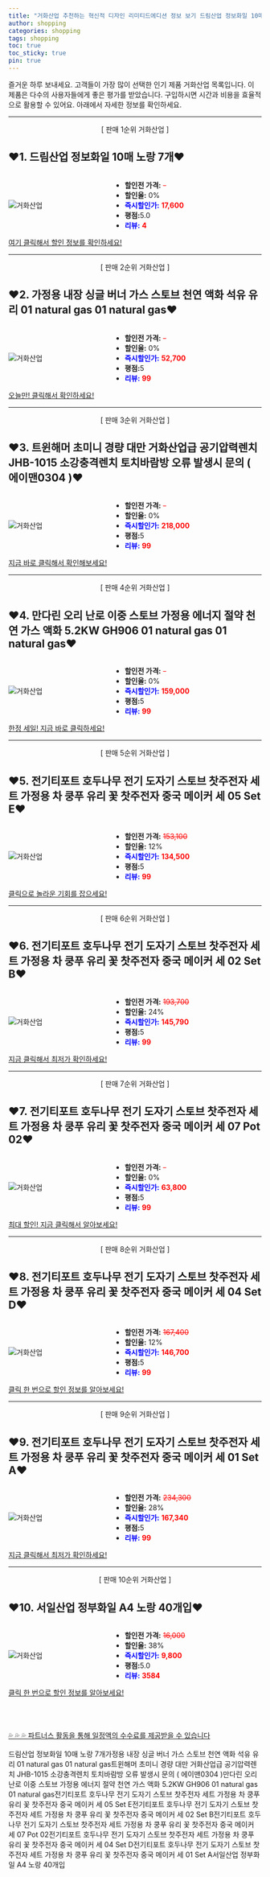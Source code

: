 ```yaml
---
title: "거화산업 추천하는 혁신적 디자인 리미티드에디션 정보 보기 드림산업 정보화일 10매 노랑 7개"
author: shopping
categories: shopping
tags: shopping
toc: true
toc_sticky: true
pin: true
---
```

즐거운 하루 보내세요. 고객들이 가장 많이 선택한 인기 제품 거화산업 목록입니다. 이 제품은 다수의 사용자들에게 좋은 평가를 받았습니다. 구입하시면 시간과 비용을 효율적으로 활용할 수 있어요. 아래에서 자세한 정보를 확인하세요.

---
<p class="toplist" style="margin: 0 auto; display: block; width: fit-content;">[ 판매 1순위 거화산업 ]</p>

<h2><strong>❤️1. 드림산업 정보화일 10매 노랑 7개❤️</strong></h2>

<div style="display: flex; align-items: center;">
    <div style="flex: 0.4;">
        <img src="https://thumbnail8.coupangcdn.com/thumbnails/remote/230x230ex/image/retail/images/2019/09/09/11/3/687796f9-1f03-4584-8a30-77927d66f55d.jpg" alt="거화산업" style="max-width: 100%;">
    </div>
    <div style="flex: 0.6; margin-left: 10px;">
        <ul>
            <li><strong>할인전 가격:</strong> <del style="color: red;">-</del></li>
            <li><strong>할인율:</strong> 0%</li>
            <li><span style='color:blue'><strong>즉시할인가:</strong></span> <span style='color:red'><strong>17,600</strong></span></li>
            <li><strong>평점:</strong>5.0</li>
            <li><span style='color:blue'><strong>리뷰:</strong></span> <span style='color:red'><strong>4</strong></span></li>
        </ul>
    </div>
</div>
<div class="center">
    <a href="https://William4Davisa.github.io?lptag=AF9450613&subid=githubio&pageKey=298908217&traceid=V0-153&itemId=941422544&vendorItemId=5327804443" class="myButton">
        여기 클릭해서 할인 정보를 확인하세요!
    </a>
</div>


---
<p class="toplist" style="margin: 0 auto; display: block; width: fit-content;">[ 판매 2순위 거화산업 ]</p>

<h2><strong>❤️2. 가정용 내장 싱글 버너 가스 스토브 천연 액화 석유 유리 01 natural gas 01 natural gas❤️</strong></h2>

<div style="display: flex; align-items: center;">
    <div style="flex: 0.4;">
        <img src="https://thumbnail6.coupangcdn.com/thumbnails/remote/230x230ex/image/vendor_inventory/eed4/55690bd10439dab157688998250d775197fd7b632581ee8acd3b94e6f717.jpg" alt="거화산업" style="max-width: 100%;">
    </div>
    <div style="flex: 0.6; margin-left: 10px;">
        <ul>
            <li><strong>할인전 가격:</strong> <del style="color: red;">-</del></li>
            <li><strong>할인율:</strong> 0%</li>
            <li><span style='color:blue'><strong>즉시할인가:</strong></span> <span style='color:red'><strong>52,700</strong></span></li>
            <li><strong>평점:</strong>5</li>
            <li><span style='color:blue'><strong>리뷰:</strong></span> <span style='color:red'><strong>99</strong></span></li>
        </ul>
    </div>
</div>
<div class="center">
    <a href="https://William4Davisa.github.io?lptag=AF9450613&subid=githubio&pageKey=8238806108&traceid=V0-153&itemId=18110105163&vendorItemId=86659935727" class="myButton">
        오늘만! 클릭해서 확인하세요!
    </a>
</div>


---
<p class="toplist" style="margin: 0 auto; display: block; width: fit-content;">[ 판매 3순위 거화산업 ]</p>

<h2><strong>❤️3. 트윈해머 초미니 경량 대만 거화산업급 공기압력렌치 JHB-1015 소강충격렌치 토치바람방 오류 발생시 문의 ( 에이맨0304 )❤️</strong></h2>

<div style="display: flex; align-items: center;">
    <div style="flex: 0.4;">
        <img src="https://thumbnail9.coupangcdn.com/thumbnails/remote/230x230ex/image/vendor_inventory/9289/f7005de5f33f0102f705f455b368cddd5099634fdfc1dffd258ae3b5b005.jpeg" alt="거화산업" style="max-width: 100%;">
    </div>
    <div style="flex: 0.6; margin-left: 10px;">
        <ul>
            <li><strong>할인전 가격:</strong> <del style="color: red;">-</del></li>
            <li><strong>할인율:</strong> 0%</li>
            <li><span style='color:blue'><strong>즉시할인가:</strong></span> <span style='color:red'><strong>218,000</strong></span></li>
            <li><strong>평점:</strong>5</li>
            <li><span style='color:blue'><strong>리뷰:</strong></span> <span style='color:red'><strong>99</strong></span></li>
        </ul>
    </div>
</div>
<div class="center">
    <a href="https://William4Davisa.github.io?lptag=AF9450613&subid=githubio&pageKey=5729552342&traceid=V0-153&itemId=9609987128&vendorItemId=77853794577" class="myButton">
        지금 바로 클릭해서 확인해보세요!
    </a>
</div>


---
<p class="toplist" style="margin: 0 auto; display: block; width: fit-content;">[ 판매 4순위 거화산업 ]</p>

<h2><strong>❤️4. 만다린 오리 난로 이중 스토브 가정용 에너지 절약 천연 가스 액화 5.2KW GH906 01 natural gas 01 natural gas❤️</strong></h2>

<div style="display: flex; align-items: center;">
    <div style="flex: 0.4;">
        <img src="https://thumbnail10.coupangcdn.com/thumbnails/remote/230x230ex/image/vendor_inventory/ee5f/5681a403fa05d23244d19c86b79e8b76c8319351856d0e2e481c783aa03e.jpg" alt="거화산업" style="max-width: 100%;">
    </div>
    <div style="flex: 0.6; margin-left: 10px;">
        <ul>
            <li><strong>할인전 가격:</strong> <del style="color: red;">-</del></li>
            <li><strong>할인율:</strong> 0%</li>
            <li><span style='color:blue'><strong>즉시할인가:</strong></span> <span style='color:red'><strong>159,000</strong></span></li>
            <li><strong>평점:</strong>5</li>
            <li><span style='color:blue'><strong>리뷰:</strong></span> <span style='color:red'><strong>99</strong></span></li>
        </ul>
    </div>
</div>
<div class="center">
    <a href="https://William4Davisa.github.io?lptag=AF9450613&subid=githubio&pageKey=8239051902&traceid=V0-153&itemId=18110100127&vendorItemId=86637742885" class="myButton">
        한정 세일! 지금 바로 클릭하세요!
    </a>
</div>


---
<p class="toplist" style="margin: 0 auto; display: block; width: fit-content;">[ 판매 5순위 거화산업 ]</p>

<h2><strong>❤️5. 전기티포트 호두나무 전기 도자기 스토브 찻주전자 세트 가정용 차 쿵푸 유리 꽃 찻주전자 중국 메이커 세 05 Set E❤️</strong></h2>

<div style="display: flex; align-items: center;">
    <div style="flex: 0.4;">
        <img src="https://thumbnail8.coupangcdn.com/thumbnails/remote/230x230ex/image/vendor_inventory/3f9e/4f0345f7c2c36a7f6c1bb1c378bad574c4cda2827bf34700b82d348fcdac.jpg" alt="거화산업" style="max-width: 100%;">
    </div>
    <div style="flex: 0.6; margin-left: 10px;">
        <ul>
            <li><strong>할인전 가격:</strong> <del style="color: red;">153,100</del></li>
            <li><strong>할인율:</strong> 12%</li>
            <li><span style='color:blue'><strong>즉시할인가:</strong></span> <span style='color:red'><strong>134,500</strong></span></li>
            <li><strong>평점:</strong>5</li>
            <li><span style='color:blue'><strong>리뷰:</strong></span> <span style='color:red'><strong>99</strong></span></li>
        </ul>
    </div>
</div>
<div class="center">
    <a href="https://William4Davisa.github.io?lptag=AF9450613&subid=githubio&pageKey=7180723682&traceid=V0-153&itemId=18109982648&vendorItemId=87104140221" class="myButton">
        클릭으로 놀라운 기회를 잡으세요!
    </a>
</div>


---
<p class="toplist" style="margin: 0 auto; display: block; width: fit-content;">[ 판매 6순위 거화산업 ]</p>

<h2><strong>❤️6. 전기티포트 호두나무 전기 도자기 스토브 찻주전자 세트 가정용 차 쿵푸 유리 꽃 찻주전자 중국 메이커 세 02 Set B❤️</strong></h2>

<div style="display: flex; align-items: center;">
    <div style="flex: 0.4;">
        <img src="https://thumbnail8.coupangcdn.com/thumbnails/remote/230x230ex/image/vendor_inventory/d53a/da8d9c33e1965527398e01c1bbdaee3494a782264d019ef8aa84ec8ba577.jpg" alt="거화산업" style="max-width: 100%;">
    </div>
    <div style="flex: 0.6; margin-left: 10px;">
        <ul>
            <li><strong>할인전 가격:</strong> <del style="color: red;">193,700</del></li>
            <li><strong>할인율:</strong> 24%</li>
            <li><span style='color:blue'><strong>즉시할인가:</strong></span> <span style='color:red'><strong>145,790</strong></span></li>
            <li><strong>평점:</strong>5</li>
            <li><span style='color:blue'><strong>리뷰:</strong></span> <span style='color:red'><strong>99</strong></span></li>
        </ul>
    </div>
</div>
<div class="center">
    <a href="https://William4Davisa.github.io?lptag=AF9450613&subid=githubio&pageKey=7180723682&traceid=V0-153&itemId=18109982647&vendorItemId=87104140258" class="myButton">
        지금 클릭해서 최저가 확인하세요!
    </a>
</div>


---
<p class="toplist" style="margin: 0 auto; display: block; width: fit-content;">[ 판매 7순위 거화산업 ]</p>

<h2><strong>❤️7. 전기티포트 호두나무 전기 도자기 스토브 찻주전자 세트 가정용 차 쿵푸 유리 꽃 찻주전자 중국 메이커 세 07 Pot 02❤️</strong></h2>

<div style="display: flex; align-items: center;">
    <div style="flex: 0.4;">
        <img src="https://thumbnail6.coupangcdn.com/thumbnails/remote/230x230ex/image/vendor_inventory/ed15/200eabb8c68e71fd15443f645ecff0cc57dec08a5a2353249d5334d38670.jpg" alt="거화산업" style="max-width: 100%;">
    </div>
    <div style="flex: 0.6; margin-left: 10px;">
        <ul>
            <li><strong>할인전 가격:</strong> <del style="color: red;">-</del></li>
            <li><strong>할인율:</strong> 0%</li>
            <li><span style='color:blue'><strong>즉시할인가:</strong></span> <span style='color:red'><strong>63,800</strong></span></li>
            <li><strong>평점:</strong>5</li>
            <li><span style='color:blue'><strong>리뷰:</strong></span> <span style='color:red'><strong>99</strong></span></li>
        </ul>
    </div>
</div>
<div class="center">
    <a href="https://William4Davisa.github.io?lptag=AF9450613&subid=githubio&pageKey=7180723682&traceid=V0-153&itemId=18109982637&vendorItemId=87104140214" class="myButton">
        최대 할인! 지금 클릭해서 알아보세요!
    </a>
</div>


---
<p class="toplist" style="margin: 0 auto; display: block; width: fit-content;">[ 판매 8순위 거화산업 ]</p>

<h2><strong>❤️8. 전기티포트 호두나무 전기 도자기 스토브 찻주전자 세트 가정용 차 쿵푸 유리 꽃 찻주전자 중국 메이커 세 04 Set D❤️</strong></h2>

<div style="display: flex; align-items: center;">
    <div style="flex: 0.4;">
        <img src="https://thumbnail10.coupangcdn.com/thumbnails/remote/230x230ex/image/vendor_inventory/5123/e2ea9fd633912c5f7b9c7d606a98a6509faa9d958cbe453ce89a1a8668db.jpg" alt="거화산업" style="max-width: 100%;">
    </div>
    <div style="flex: 0.6; margin-left: 10px;">
        <ul>
            <li><strong>할인전 가격:</strong> <del style="color: red;">167,400</del></li>
            <li><strong>할인율:</strong> 12%</li>
            <li><span style='color:blue'><strong>즉시할인가:</strong></span> <span style='color:red'><strong>146,700</strong></span></li>
            <li><strong>평점:</strong>5</li>
            <li><span style='color:blue'><strong>리뷰:</strong></span> <span style='color:red'><strong>99</strong></span></li>
        </ul>
    </div>
</div>
<div class="center">
    <a href="https://William4Davisa.github.io?lptag=AF9450613&subid=githubio&pageKey=7180723682&traceid=V0-153&itemId=18109982633&vendorItemId=87104140246" class="myButton">
        클릭 한 번으로 할인 정보를 알아보세요!
    </a>
</div>


---
<p class="toplist" style="margin: 0 auto; display: block; width: fit-content;">[ 판매 9순위 거화산업 ]</p>

<h2><strong>❤️9. 전기티포트 호두나무 전기 도자기 스토브 찻주전자 세트 가정용 차 쿵푸 유리 꽃 찻주전자 중국 메이커 세 01 Set A❤️</strong></h2>

<div style="display: flex; align-items: center;">
    <div style="flex: 0.4;">
        <img src="https://thumbnail10.coupangcdn.com/thumbnails/remote/230x230ex/image/vendor_inventory/e4ed/7b5da49f099f62f0e0178ddc9d808e6e193d69ba4ec2cc73eb26f2d2c7a6.jpg" alt="거화산업" style="max-width: 100%;">
    </div>
    <div style="flex: 0.6; margin-left: 10px;">
        <ul>
            <li><strong>할인전 가격:</strong> <del style="color: red;">234,300</del></li>
            <li><strong>할인율:</strong> 28%</li>
            <li><span style='color:blue'><strong>즉시할인가:</strong></span> <span style='color:red'><strong>167,340</strong></span></li>
            <li><strong>평점:</strong>5</li>
            <li><span style='color:blue'><strong>리뷰:</strong></span> <span style='color:red'><strong>99</strong></span></li>
        </ul>
    </div>
</div>
<div class="center">
    <a href="https://William4Davisa.github.io?lptag=AF9450613&subid=githubio&pageKey=7180723682&traceid=V0-153&itemId=18109982641&vendorItemId=87104140206" class="myButton">
        지금 클릭해서 최저가 확인하세요!
    </a>
</div>


---
<p class="toplist" style="margin: 0 auto; display: block; width: fit-content;">[ 판매 10순위 거화산업 ]</p>

<h2><strong>❤️10. 서일산업 정부화일 A4 노랑 40개입❤️</strong></h2>

<div style="display: flex; align-items: center;">
    <div style="flex: 0.4;">
        <img src="https://thumbnail7.coupangcdn.com/thumbnails/remote/230x230ex/image/retail/images/4779745093822324-9bf77298-7ec5-4464-a5fc-338b52ab57b3.jpg" alt="거화산업" style="max-width: 100%;">
    </div>
    <div style="flex: 0.6; margin-left: 10px;">
        <ul>
            <li><strong>할인전 가격:</strong> <del style="color: red;">16,000</del></li>
            <li><strong>할인율:</strong> 38%</li>
            <li><span style='color:blue'><strong>즉시할인가:</strong></span> <span style='color:red'><strong>9,800</strong></span></li>
            <li><strong>평점:</strong>5.0</li>
            <li><span style='color:blue'><strong>리뷰:</strong></span> <span style='color:red'><strong>3584</strong></span></li>
        </ul>
    </div>
</div>
<div class="center">
    <a href="https://William4Davisa.github.io?lptag=AF9450613&subid=githubio&pageKey=7480850833&traceid=V0-153&itemId=19540480020&vendorItemId=3093583177" class="myButton">
        클릭 한 번으로 할인 정보를 알아보세요!
    </a>
</div>

<br><br><br>[💦 💦 💦 파트너스 활동을 통해 일정액의 수수료를 제공받을 수 있습니다](https://link.coupang.com/a/bcpT2c)<br><br>드림산업 정보화일 10매 노랑 7개가정용 내장 싱글 버너 가스 스토브 천연 액화 석유 유리 01 natural gas 01 natural gas트윈해머 초미니 경량 대만 거화산업급 공기압력렌치 JHB-1015 소강충격렌치 토치바람방 오류 발생시 문의 ( 에이맨0304 )만다린 오리 난로 이중 스토브 가정용 에너지 절약 천연 가스 액화 5.2KW GH906 01 natural gas 01 natural gas전기티포트 호두나무 전기 도자기 스토브 찻주전자 세트 가정용 차 쿵푸 유리 꽃 찻주전자 중국 메이커 세 05 Set E전기티포트 호두나무 전기 도자기 스토브 찻주전자 세트 가정용 차 쿵푸 유리 꽃 찻주전자 중국 메이커 세 02 Set B전기티포트 호두나무 전기 도자기 스토브 찻주전자 세트 가정용 차 쿵푸 유리 꽃 찻주전자 중국 메이커 세 07 Pot 02전기티포트 호두나무 전기 도자기 스토브 찻주전자 세트 가정용 차 쿵푸 유리 꽃 찻주전자 중국 메이커 세 04 Set D전기티포트 호두나무 전기 도자기 스토브 찻주전자 세트 가정용 차 쿵푸 유리 꽃 찻주전자 중국 메이커 세 01 Set A서일산업 정부화일 A4 노랑 40개입